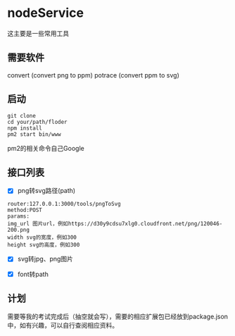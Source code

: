 # nodeService

这主要是一些常用工具

## 需要软件

convert (convert png to ppm)
potrace (convert ppm to svg)

## 启动
```
git clone
cd your/path/floder
npm install
pm2 start bin/www
```

pm2的相关命令自己Google

## 接口列表

- [x] png转svg路径(path)
```
router:127.0.0.1:3000/tools/pngToSvg
method:POST
params:
img_url 图片url，例如https://d30y9cdsu7xlg0.cloudfront.net/png/120046-200.png
width svg的宽度，例如300
height svg的高度，例如300
```

- [x] svg转jpg、png图片

- [x] font转path


## 计划

需要等我的考试完成后（抽空就会写），需要的相应扩展包已经放到package.json中，如有兴趣，可以自行查阅相应资料。
